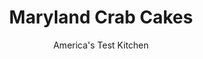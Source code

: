 ---
layout: ../../layouts/MarkdownPostLayout.astro
title: Maryland Crab Cakes
author: America's Test Kitchen
pubDate: 2023-03-15
description: "The less binder, the better they tasted-but the more they fell apart. Where was the sweet spot?"
image_url: https://res.cloudinary.com/hksqkdlah/image/upload/ar_1:1,c_fill,dpr_2.0,f_auto,fl_lossy.progressive.strip_profile,g_faces:auto,q_auto:low,w_344/22236_cvr-sfs-maryland-crab-cakes-16
tags: ["Main Courses","American","Mid-Atlantic","Fish & Seafood"]
calories: 1158
protein: 22
carbohydrates: 10
fats: 
fiber: 1
ingredients: ["14 , saltines","1 pound, lump crabmeat (see note), picked over for shells","3 , scallions, minced","2 tablespoons, unsalted butter, melted, plus 1 tablespoon unsalted butter, softened","2 tablespoons, mayonnaise","1 , large egg yolk","1 tablespoon, Dijon mustard","2 teaspoons, hot sauce","1 teaspoon, Old Bay seasoning","1 , lemon, cut into wedges"]
serves: 4
time: "45 minutes, plus 1 hour chilling"
instructions: ["MAKE CRAB MIXTURE Process crackers in food processor until finely ground. Dry crabmeat well with paper towels. Using rubber spatula, gently -combine crabmeat, ¼ cup cracker crumbs, scallions, melted butter, mayonnaise, egg yolk, mustard, hot sauce, and Old Bay in large bowl.","SHAPE CAKES Divide mixture into 4 equal portions and shape into tight, mounded cakes. Press top of each cake in remaining crumbs. Transfer crumb side down to large plate and refrigerate, covered, for at least 1 hour or up to 8 hours.","BROIL CAKES Adjust oven rack to upper-middle position and heat broiler. Grease 8-inch square area in center of rimmed baking sheet with softened butter. Transfer crab cakes to prepared baking sheet, crumb side down. Broil until crab cakes are golden brown, 12 to 15 minutes. Serve with lemon wedges."]
nutrition: ["379 mg Potassium","306 mg Phosphorus","131 mg Calcium","1 mg Iron","49 mg Magnesium","889 mg Sodium","4 mg Zinc","17 g Fat","3 mg Niacin (B3)","4 g Monounsaturated","4 g Polyunsaturated","15 mg Vitamin C","181 mg Cholesterol","7 g Saturated","1 g Fiber","12 µg Folic acid","75 µg Folate (food)","30 µg Vitamin K","123 g Water","10 g Carbs","96 µg Folate equivalent (total)","22 g Protein","2 mg Vitamin E","3 µg Vitamin B12","96 µg Vitamin A","289 kcal Energy","1158 calories"]
notes: "Jumbo lump crabmeat is available at the fish counter of most grocery stores. If you cant find it, you can use pasteurized lump crabmeat."
---